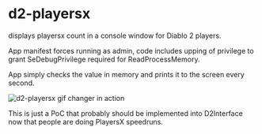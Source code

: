 # d2-playersx
displays playersx count in a console window for Diablo 2 players. 

App manifest forces running as admin, code includes upping of privilege to grant SeDebugPrivilege required for ReadProcessMemory.

App simply checks the value in memory and prints it to the screen every second.

![d2-playersx gif changer in action](https://gph.to/2vjQ1Mz)

This is just a PoC that probably should be implemented into D2Interface now that people are doing PlayersX speedruns. 
